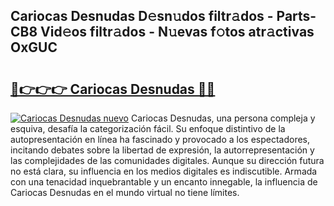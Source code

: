 ## Cariocas Desnudas D𝚎sn𝚞dos filtr𝚊dos - Parts-CB8 Vid𝚎os filtr𝚊dos - N𝚞evas f𝚘tos atr𝚊ctivas OxGUC

# <h2><a href="http://mb2gln.tromn.icu/?c=Cariocas+Desnudas">🔗👉👉👉 Cariocas Desnudas 🔗🔗</a></h2>

[![Cariocas Desnudas nuevo](https://i.imgur.com/pEAQMta.gif)](http://mb2gln.tromn.icu/?c=Cariocas+Desnudas)
Cariocas Desnudas, una persona compleja y esquiva, desafía la categorización fácil. Su enfoque distintivo de la autopresentación en línea ha fascinado y provocado a los espectadores, incitando debates sobre la libertad de expresión, la autorrepresentación y las complejidades de las comunidades digitales. Aunque su dirección futura no está clara, su influencia en los medios digitales es indiscutible. Armada con una tenacidad inquebrantable y un encanto innegable, la influencia de Cariocas Desnudas en el mundo virtual no tiene límites.
